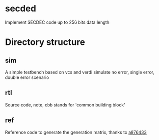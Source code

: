 # secded
Implement SECDEC code up to 256 bits data length
# Directory structure
## sim
A simple testbench based on vcs and verdi
simulate no error, single error, double error scenario
## rtl
Source code, note, cbb stands for 'common building block'
## ref
Reference code to generate the generation matrix, thanks to [a876433](https://github.com/aa876433/SECDED_hamming_code) 
